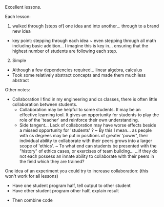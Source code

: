 Excellent lessons.

Each lesson:
1. walked through [steps of] one idea and into another... through to a brand new idea
  * key point: stepping through each idea
     ~ even stepping through all math including basic addition...
         I imagine this is key in... ensuring that the highest number of students are following each step. 
2. Simple
  * Although a few dependencies required... linear algebra, calculus
  * Took some relatively abstract concepts and made them much less abstract

Other notes:
- Collaboration
I find in my engineering and cs classes, there is often little collaboration between students.
   *   Collaboration may be helpful to some students. It may be an effective learning tool. It gives an opportunity for students to play the role of the 'teacher' and reinforce their own understanding.
   *   Side tangent... Lack of collaboration may have worse effects beside a missed opportunity for 'students' ?
       ~ By this I mean... as people with cs degrees may be put in positions of greater 'power', their individual ability to collaborate with their peers grows into a larger scope of 'ethics'.
       ~ To what end can students be presented with the "history" of ethics cases, or exercises of team building...
         ...if they do not each possess an innate ability to collaborate with their peers in the field which they are trained?

One idea of an experiment you could try to increase collaboration:
(this won't work for all lessons)
- Have one student program half, tell output to other student
- Have other student program other half, explain result
* Then combine code
